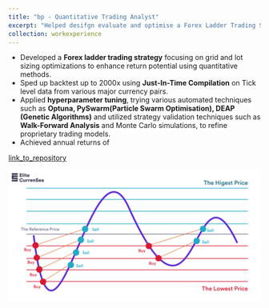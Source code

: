 ```yaml
---
title: "bp - Quantitative Trading Analyst"
excerpt: "Helped desifgn evaluate and optimise a Forex Ladder Trading Strategy"
collection: workexperience
---
```


- Developed a **Forex ladder trading strategy** focusing on grid and lot sizing optimizations to enhance return potential using quantitative methods.
- Sped up backtest up to 2000x using **Just-In-Time Compilation** on Tick level data from various major currency pairs.
- Applied **hyperparameter tuning**, trying various automated techniques such as **Optuna, PySwarm(Particle Swarm Optimisation), DEAP (Genetic Algorithms)** and utilized strategy validation techniques such as **Walk-Forward Analysis** and Monte Carlo simulations, to refine proprietary trading models.
- Achieved annual returns of 

[link_to_repository](https://github.com/SamanvayMS/bp-Trading)

![gridtrading](/images/workexperience/gridtrading.png)
